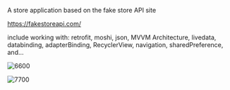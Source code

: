 A store application based on the fake store API site

https://fakestoreapi.com/
    
include working with:
retrofit,
moshi,
json,
MVVM Architecture,
livedata,
databinding, 
adapterBinding,
RecyclerView,
navigation,
sharedPreference,
and...


![6600](https://user-images.githubusercontent.com/80774755/230722563-6bd7bbc7-b36b-4d8d-a70a-17031bc25da2.png)

![7700](https://user-images.githubusercontent.com/80774755/230722576-3a52faa7-170e-43fd-a316-91d770898b38.png)

 
